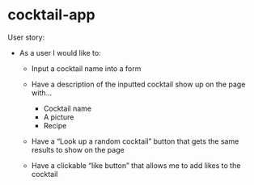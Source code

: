 # cocktail-app
User story:
- As a user I would like to:
    - Input a cocktail name into a form 
    - Have a description of the inputted cocktail show up on the page with…
        - Cocktail name
        - A picture
        - Recipe 

	- Have a “Look up a random cocktail” button that gets the same results to show on the page

	- Have a clickable “like button” that allows me to add likes to the cocktail 


